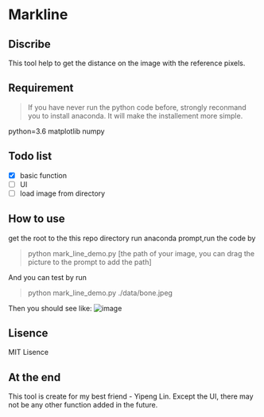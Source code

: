 # Markline

## Discribe
This tool help to get the distance on the image with the reference pixels.


## Requirement
> If you have never run the python code before, strongly reconmand you to install anaconda. It will make the installement more simple.

python=3.6
matplotlib
numpy


## Todo list
- [x] basic function
- [ ] UI
- [ ] load image from directory

## How to use 
get the root to the this repo directory
run anaconda prompt,run the code by
> python mark_line_demo.py [the path of your image, you can drag the picture to the prompt to add the path]

And you can test by run 
> python mark_line_demo.py ./data/bone.jpeg

Then you should see like:
 ![image](https://github.com/ZhengXing-shawn/Markline/tree/master/images/bone_result_0.png)


## Lisence 
MIT Lisence


## At the end
This tool is create for my best friend - Yipeng Lin.
Except the UI, there may not be any other function added in the future.